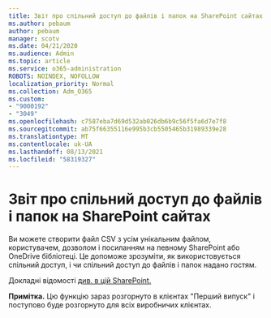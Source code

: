 ```yaml
---
title: Звіт про спільний доступ до файлів і папок на SharePoint сайтах
ms.author: pebaum
author: pebaum
manager: scotv
ms.date: 04/21/2020
ms.audience: Admin
ms.topic: article
ms.service: o365-administration
ROBOTS: NOINDEX, NOFOLLOW
localization_priority: Normal
ms.collection: Adm_O365
ms.custom:
- "9000192"
- "3049"
ms.openlocfilehash: c7587eba7d69d532ab026db6b9c56f5fa6d7e7f8
ms.sourcegitcommit: ab75f66355116e995b3cb5505465b31989339e28
ms.translationtype: MT
ms.contentlocale: uk-UA
ms.lasthandoff: 08/13/2021
ms.locfileid: "58319327"
---
```

# <a name="report-on-file-and-folder-sharing-in-sharepoint-sites"></a>Звіт про спільний доступ до файлів і папок на SharePoint сайтах

Ви можете створити файл CSV з усім унікальним файлом, користувачем, дозволом і посиланням на певному SharePoint або OneDrive бібліотеці. Це допоможе зрозуміти, як використовується спільний доступ, і чи спільний доступ до файлів і папок надано гостям.

Докладні відомості [див. в цій SharePoint.](https://docs.microsoft.com/sharepoint/sharing-reports)

**Примітка.** Цю функцію зараз розгорнуто в клієнтах "Перший випуск" і поступово буде розгорнуто для всіх виробничих клієнтах.